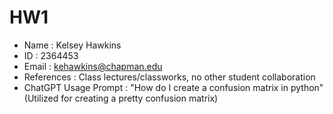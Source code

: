 # HW1

* Name : Kelsey Hawkins
* ID : 2364453
* Email : kehawkins@chapman.edu
* References : Class lectures/classworks, no other student collaboration 
* ChatGPT Usage Prompt : "How do I create a confusion matrix in python" (Utilized for creating a pretty confusion matrix)
